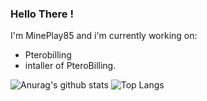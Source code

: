 ### Hello There !

I'm MinePlay85 and i'm currently working on:
- Pterobilling
- intaller of PteroBilling.

![Anurag's github stats](https://github-readme-stats.vercel.app/api?username=MinePlay85&show_icons=true&theme=dark)
![Top Langs](https://github-readme-stats.vercel.app/api/top-langs/?username=MinePlay85&show_icons=true&theme=dark)
